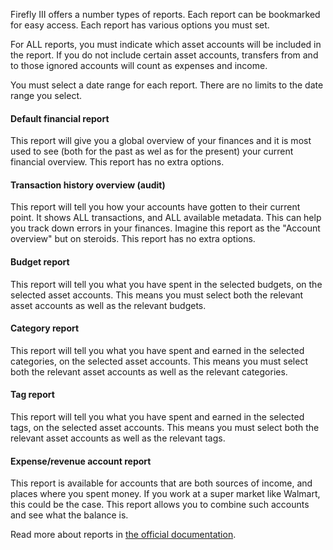 Firefly III offers a number types of reports. Each report can be bookmarked for easy access. Each report has various options you must set.

For ALL reports, you must indicate which asset accounts will be included in the report. If you do not include certain asset accounts, transfers from and to those ignored accounts will count as expenses and income.

You must select a date range for each report. There are no limits to the date range you select.

#### Default financial report

This report will give you a global overview of your finances and it is most used to see (both for the past as wel as for the present) your current financial overview. This report has no extra options.

#### Transaction history overview (audit)

This report will tell you how your accounts have gotten to their current point. It shows ALL transactions, and ALL available metadata. This can help you track down errors in your finances. Imagine this report as the "Account overview" but on steroids. This report has no extra options.

#### Budget report

This report will tell you what you have spent in the selected budgets, on the selected asset accounts. This means you must select both the relevant asset accounts as well as the relevant budgets. 

#### Category report

This report will tell you what you have spent and earned in the selected categories, on the selected asset accounts. This means you must select both the relevant asset accounts as well as the relevant categories. 

#### Tag report

This report will tell you what you have spent and earned in the selected tags, on the selected asset accounts. This means you must select both the relevant asset accounts as well as the relevant tags.

#### Expense/revenue account report

This report is available for accounts that are both sources of income, and places where you spent money. If you work at a super market like Walmart, this could be the case. This report allows you to combine such accounts and see what the balance is.

Read more about reports in [the official documentation](https://firefly-iii.readthedocs.io/en/latest/advanced/reports.html).
